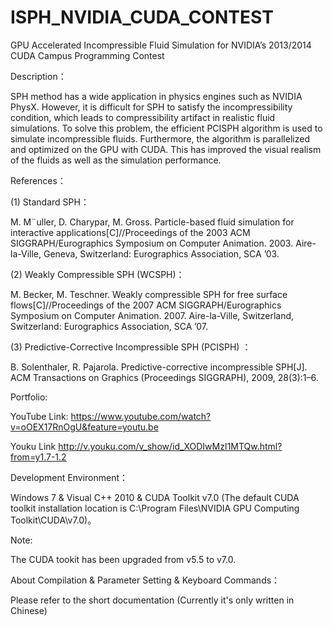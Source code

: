 ISPH_NVIDIA_CUDA_CONTEST
========================

GPU Accelerated Incompressible Fluid Simulation for NVIDIA’s 2013/2014 CUDA Campus Programming Contest

Description：

SPH method has a wide application in physics engines such as NVIDIA PhysX. However, it is difficult for SPH to satisfy the incompressibility condition, which leads to compressibility artifact in realistic fluid simulations. To solve this problem, the efficient PCISPH algorithm is used to simulate incompressible fluids. Furthermore, the algorithm is parallelized and optimized on the GPU with CUDA. This has improved the visual realism of the fluids as well as the simulation performance.


References：

(1) Standard SPH：

M. M¨uller, D. Charypar, M. Gross. Particle-based fluid simulation for interactive applications[C]//Proceedings of the 2003 ACM SIGGRAPH/Eurographics Symposium on Computer Animation. 2003. Aire-la-Ville, Geneva, Switzerland: Eurographics Association, SCA ’03.

(2) Weakly Compressible SPH (WCSPH)：

M. Becker, M. Teschner. Weakly compressible SPH for free surface flows[C]//Proceedings of the 2007 ACM SIGGRAPH/Eurographics Symposium on Computer Animation. 2007. Aire-la-Ville, Switzerland, Switzerland: Eurographics Association, SCA ’07.

(3) Predictive-Corrective Incompressible SPH (PCISPH) ：

B. Solenthaler, R. Pajarola. Predictive-corrective incompressible SPH[J]. ACM Transactions on Graphics (Proceedings SIGGRAPH), 2009, 28(3):1–6.



Portfolio:

YouTube Link: https://www.youtube.com/watch?v=oOEX17RnOgU&feature=youtu.be

Youku Link http://v.youku.com/v_show/id_XODIwMzI1MTQw.html?from=y1.7-1.2
  
  
    
Development Environment：

Windows 7 & Visual C++ 2010 & CUDA Toolkit v7.0 (The default CUDA toolkit installation location is C:\Program Files\NVIDIA GPU Computing Toolkit\CUDA\v7.0)。

Note:

The CUDA tookit has been upgraded from v5.5 to v7.0.


About Compilation & Parameter Setting & Keyboard Commands：

Please refer to the short documentation (Currently it's only written in Chinese)

